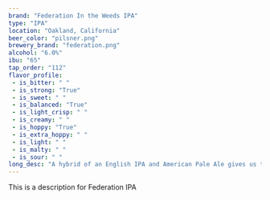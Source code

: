 ```yaml
---
brand: "Federation In the Weeds IPA"
type: "IPA"
location: "Oakland, California"
beer_color: "pilsner.png"
brewery_brand: "federation.png"
alcohol: "6.0%"
ibu: "65"
tap_order: "112"
flavor_profile:
 - is_bitter: " "
 - is_strong: "True"
 - is_sweet: " "
 - is_balanced: "True"
 - is_light_crisp: " "
 - is_creamy: " "
 - is_hoppy: "True"
 - is_extra_hoppy: " "
 - is_light: " "
 - is_malty: " "
 - is_sour: " "
long_desc: "A hybrid of an English IPA and American Pale Ale gives us this golden copper colored, easy drinking, aromatic IPA, perfect for those times when tickets are piling up on the printer, everyone's yelling at you, and out of the corner of your eye there's a group forming around something that's looking more and more like an actual fire."
---
```


This is a description for Federation IPA
